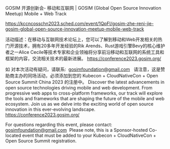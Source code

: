 GOSIM 开源创新会- 移动和互联网 | GOSIM (Global Open Source Innovation Meetup) Mobile + Web Track

https://kccncosschn2023.sched.com/event/1QpFI/gosim-zhe-reni-jie-gosim-global-open-source-innovation-meetup-mobile-web-track

活动描述：在移动与互联网技术论坛上，您可以了解到移动和Web开发相关的热门开源技术，拥有20多年开发经验的Rik Arends、Rust游戏引擎Bevy的核心维护者之一Alice Cecile等技术专家和企业领袖将分享前沿移动和互联网的系统工具和框架的内容，交流相关技术的最新进展。 https://conference2023.gosim.org/

如
对本次活动有疑问，请联系: 
gosimfoundation@gmail.com  
请注意，这是赞助商主办的同场活动，必须添加到您的 Kubecon + CloudNativeCon + Open Source Summit China 2023 的注册中。 
Discover the latest advancements in open source technologies driving mobile and web development. From progressive web apps to cross-platform frameworks, our track will explore the tools and frameworks that are shaping the future of the mobile and web ecosystem. Join us as we delve into the exciting world of open source innovation in this ever-evolving landscape. https://conference2023.gosim.org/

For questions regarding this event, please contact:
gosimfoundation@gmail.com 
Please note, this is a Sponsor-hosted Co-located event that must be added to your Kubecon + CloudNativeCon + Open Source Summit registration.
